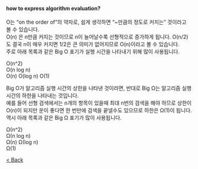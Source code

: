 #### how to express algorithm evaluation?  
O는 “on the order of”의 약자로, 쉽게 생각하면 “~만큼의 정도로 커지는” 것이라고 볼 수 있습니다.  
O(n) 은 n만큼 커지는 것이므로 n이 늘어날수록 선형적으로 증가하게 됩니다. O(n/2)도 결국 n이 매우 커지면 1/2은 큰 의미가 없어지므로 O(n)이라고 볼 수 있습니다.  
주로 아래 목록과 같은 Big O 표기가 실행 시간을 나타내기 위해 많이 사용됩니다.  
  
O(n^2)  
O(n log n)  
O(n)
O(log n)
O(1)  
  
Big O가 알고리즘 실행 시간의 상한을 나타낸 것이라면, 반대로 Big Ω는 알고리즘 실행 시간의 하한을 나타내는 것입니다.  
예를 들어 선형 검색에서는 n개의 항목이 있을때 최대 n번의 검색을 해야 하므로 상한이 O(n)이 되지만 운이 좋다면 한 번만에 검색을 끝낼수도 있으므로 하한은 Ω(1)이 됩니다.  
역시 아래 목록과 같은 Big Ω 표기가 많이 사용됩니다.  
  
Ω(n^2)  
Ω(n log n)  
Ω(n)
Ω(log n)  
Ω(1) 

[< Back](https://git.io/JL704)  
